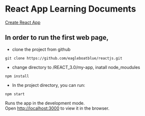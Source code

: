 # React App Learning Documents
[Create React App](https://create-react-app.dev/docs/making-a-progressive-web-app/)

## In order to run the first web page,
* clone the project from github
```
git clone https://github.com/eagleboatblue/reactjs.git
```
* change directory to /REACT_3.0/my-app, inatall node_moudules
```
npm install
```

* In the project directory, you can run:
```
npm start
```

Runs the app in the development mode.<br />
Open [http://localhost:3000](http://localhost:3000) to view it in the browser.

